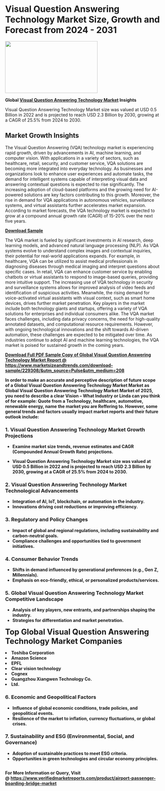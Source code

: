 <H1>Visual Question Answering Technology Market Size, Growth and Forecast from 2024 - 2031</H1><img class="aligncenter size-medium wp-image-584254" src="https://thirdeyenews.in/wp-content/uploads/2024/09/Global-Market-Research-300x168.jpeg" alt="" width="300" height="168" /><p><strong>Global&nbsp;<a href="https://www.marketsizeandtrends.com/download-sample/229308/&amp;utm_source=Pulse&amp;utm_medium=208">Visual Question Answering Technology Market</a> Insights</strong></p><p>Visual Question Answering Technology Market size was valued at USD 0.5 Billion in 2022 and is projected to reach USD 2.3 Billion by 2030, growing at a CAGR of 25.5% from 2024 to 2030.</p><p><h2>Market Growth Insights</h2> <p>The Visual Question Answering (VQA) technology market is experiencing rapid growth, driven by advancements in AI, machine learning, and computer vision. With applications in a variety of sectors, such as healthcare, retail, security, and customer service, VQA solutions are becoming more integrated into everyday technology. As businesses and organizations look to enhance user experiences and automate tasks, the demand for intelligent systems capable of interpreting visual data and answering contextual questions is expected to rise significantly. The increasing adoption of cloud-based platforms and the growing need for AI-powered solutions are key factors contributing to this growth. Moreover, the rise in demand for VQA applications in autonomous vehicles, surveillance systems, and virtual assistants further accelerates market expansion. According to market forecasts, the VQA technology market is expected to grow at a compound annual growth rate (CAGR) of 15-20% over the next five years.</p> <p><strong><a href="#">Download Sample</a></strong></p> <p>The VQA market is fueled by significant investments in AI research, deep learning models, and advanced natural language processing (NLP). As VQA systems evolve to understand complex images and contextual inquiries, their potential for real-world applications expands. For example, in healthcare, VQA can be utilized to assist medical professionals in diagnosing diseases through medical imaging and interpret questions about specific cases. In retail, VQA can enhance customer service by enabling chatbots or virtual assistants to respond to image-based queries, providing more intuitive support. The increasing use of VQA technology in security and surveillance systems allows for improved analysis of video feeds and identification of suspicious activities. Meanwhile, the rising demand for voice-activated virtual assistants with visual context, such as smart home devices, drives further market penetration. Key players in the market include both technology giants and startups, offering a variety of VQA solutions for enterprises and individual consumers alike. The VQA market faces challenges, including data privacy concerns, the need for high-quality annotated datasets, and computational resource requirements. However, with ongoing technological innovations and the shift towards AI-driven automation, these challenges are expected to be mitigated over time. As industries continue to adopt AI and machine learning technologies, the VQA market is poised for sustained growth in the coming years.</p> <p><strong><a href="#"></p><p><span class=""><strong>Download Full PDF Sample Copy of Global Visual Question Answering Technology Market Report</strong> @ <a href="https://www.marketsizeandtrends.com/download-sample/229308/&amp;utm_source=Pulse&amp;utm_medium=208" target="_blank">https://www.marketsizeandtrends.com/download-sample/229308/&amp;utm_source=Pulse&amp;utm_medium=208</a></span></p><p>In order to make an accurate and perceptive description of future scope of a Global&nbsp;Visual Question Answering Technology Market Market as Global&nbsp;Visual Question Answering Technology Market Market of 2025, you need to describe a clear Vision &ndash; What Industry or Linda can you think of for example: Quote from a Technology, healthcare, automotive, renewable energy, name the market you are Reffering to. However, some general trends and factors usually impact market reports and their future outlook include:</p><h3>1.&nbsp;<strong>Visual Question Answering Technology Market Growth Projections</strong></h3><ul><li>Examine market size trends, revenue estimates and CAGR (Compounded Annual Growth Rate) projections.</li><li><p>Visual Question Answering Technology Market size was valued at USD 0.5 Billion in 2022 and is projected to reach USD 2.3 Billion by 2030, growing at a CAGR of 25.5% from 2024 to 2030.</p></li></ul><h3>2.&nbsp;<strong>Visual Question Answering Technology Market Technological Advancements</strong></h3><ul><li>Integration of AI, IoT, blockchain, or automation in the industry.</li><li>Innovations driving cost reductions or improving efficiency.</li></ul><h3>3.&nbsp;<strong>Regulatory and Policy Changes</strong></h3><ul><li>Impact of global and regional regulations, including sustainability and carbon-neutral goals.</li><li>Compliance challenges and opportunities tied to government initiatives.</li></ul><h3>4.&nbsp;<strong>Consumer Behavior Trends</strong></h3><ul><li>Shifts in demand influenced by generational preferences (e.g., Gen Z, Millennials).</li><li>Emphasis on eco-friendly, ethical, or personalized products/services.</li></ul><h3>5.&nbsp;<strong>Global Visual Question Answering Technology Market Competitive Landscape</strong></h3><ul><li>Analysis of key players, new entrants, and partnerships shaping the industry.</li><li>Strategies for differentiation and market penetration.</li></ul><p data-pm-slice="1 1 []"><span style="color: inherit; font-family: inherit; font-size: 25px;">Top Global Visual Question Answering Technology Market Companies</span></p><div class="" data-test-id=""><p><li>Toshiba Corporation</li><li> Amazon Science</li><li> EPFL</li><li> Clear vision technology</li><li> Cognex</li><li> Guangzhou Xiangwen Technology Co.</li><li> Ltd.</li></p></div><h3>6.&nbsp;<strong>Economic and Geopolitical Factors</strong></h3><ul><li>Influence of global economic conditions, trade policies, and geopolitical events.</li><li>Resilience of the market to inflation, currency fluctuations, or global crises.</li></ul><h3>7.&nbsp;<strong>Sustainability and ESG (Environmental, Social, and Governance)</strong></h3><ul><li>Adoption of sustainable practices to meet ESG criteria.</li><li>Opportunities in green technologies and circular economy principles.</li></ul><h2><strong style="font-size: 14px;">For More Information or Query, Visit @&nbsp;</strong><a style="background-color: #ffffff; font-size: 14px;" href="https://www.marketsizeandtrends.com/report/visual-question-answering-technology-market/" target="_blank">https://www.verifiedmarketreports.com/product/airport-passenger-boarding-bridge-market</a></h2>
